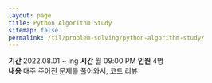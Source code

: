 ```yaml
---
layout: page
title: Python Algorithm Study
sitemap: false
permalink: /til/problem-solving/python-algorithm-study/
---
```


**기간** 2022.08.01 ~ ing
**시간** 월 09:00 PM
**인원** 4명  
**내용** 매주 주어진 문제를 풀어와서, 코드 리뷰
